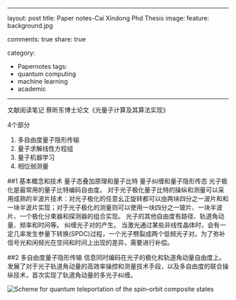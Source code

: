 
---
layout: post
title: Paper notes-Cai Xindong Phd Thesis
image:
  feature: background.jpg

comments: true
share: true


category:
- Papernotes
tags:
- quantum computing
- machine learning
- academic
--- 

文献阅读笔记 蔡昕东博士论文《光量子计算及其算法实现》

4个部分
1. 多自由度量子隐形传输
2. 量子求解线性方程组
3. 量子机器学习
4. 相位弱测量

##1  基本概念和技术
量子态叠加原理和量子比特
量子纠缠和量子隐形传态
光子极化是最常用的量子比特编码自由度。
对于光子极化量子比特的操纵和测量可以采用成熟的半波片技术：对光子极化的任意幺正旋转都可以由两块四分之一波片和和一块半波片实现；对于光子极化的测量则可以使用一块四分之一玻片、一块半波片、一个极化分束器和探测器的组合实现。
光子的其他自由度有路径、轨道角动量、频率和时间等。
纠缠光子对的产生。
当激光通过某些非线性晶体时，会有一定几率发生参量下转换(SPDC)过程，一个光子劈裂成两个低频光子对。为了弥补信号光和闲频光在空间和时间上出现的差异，需要进行补偿。


##2 多自由度量子隐形传输
信息同时编码在光子的极化和轨道角动量自由度上。发展了对于光子轨道角动量的高效率操控和测量技术手段，以及多自由度的联合操纵技术，首次实现了轨道角动量的多光子纠缠。

![Scheme for quantum teleportation of the spin–orbit composite
states](/images/2015/higt_quantum_teleportation.jpg)